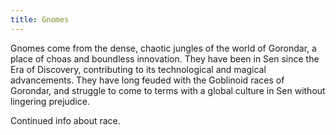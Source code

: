 ```yaml
---
title: Gnomes
---
```

Gnomes come from the dense, chaotic jungles of the world of Gorondar, a place of choas and boundless innovation. They have been in Sen since the Era of Discovery, contributing to its technological and magical advancements. They have long feuded with the Goblinoid races of Gorondar, and struggle to come to terms with a global culture in Sen without lingering prejudice.

<!--more-->

<div class="todo">Continued info about race.</div>